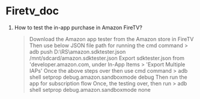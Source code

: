 # Firetv_doc

1. How to test the in-app purchase in Amazon FireTV?
   > Download the Amazon app tester from the Amazon store in FireTV
   > Then use below JSON file path for running the cmd command > adb push D:\RS\amazon.sdktester.json /mnt/sdcard/amazon.sdktester.json
   > Export sdktester.json from 'developer.amazon.com, under In-App Items >  'Export Multiple IAPs'
   > Once the above steps over then use cmd command > adb shell setprop debug.amazon.sandboxmode debug
   > Then run the app for subscription flow
   > Once, the testing over, then run > adb shell setprop debug.amazon.sandboxmode none
